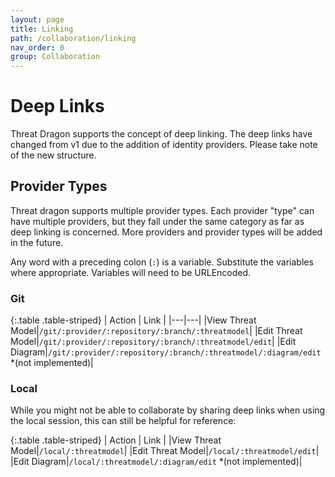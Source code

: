 ```yaml
---
layout: page
title: Linking
path: /collaboration/linking
nav_order: 0
group: Collaboration
---
```


# Deep Links
Threat Dragon supports the concept of deep linking.  The deep links have changed from v1 due to
the addition of identity providers. Please take note of the new structure.

## Provider Types
Threat dragon supports multiple provider types.  Each provider "type" can have multiple providers,
but they fall under the same category as far as deep linking is concerned.
More providers and provider types will be added in the future.

Any word with a preceding colon (`:`) is a variable.  Substitute the variables where appropriate.
Variables will need to be URLEncoded.

### Git

{:.table .table-striped}
| Action | Link |
|---|---|
|View Threat Model|`/git/:provider/:repository/:branch/:threatmodel`|
|Edit Threat Model|`/git/:provider/:repository/:branch/:threatmodel/edit`|
|Edit Diagram|`/git/:provider/:repository/:branch/:threatmodel/:diagram/edit` *(not implemented)|

### Local
While you might not be able to collaborate by sharing deep links when using the local session,
this can still be helpful for reference:

{:.table .table-striped}
| Action | Link |
|View Threat Model|`/local/:threatmodel`|
|Edit Threat Model|`/local/:threatmodel/edit`|
|Edit Diagram|`/local/:threatmodel/:diagram/edit` *(not implemented)|
